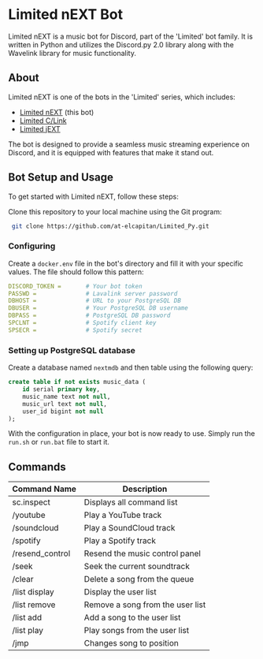 # Limited nEXT Bot

Limited nEXT is a music bot for Discord, part of the 'Limited' bot family. It is written in Python and utilizes the Discord.py 2.0 library along with the Wavelink library for music functionality.

## About

Limited nEXT is one of the bots in the 'Limited' series, which includes:

- [Limited nEXT](https://github.com/at-elcapitan/Limited_Py) (this bot)
- [Limited C/Link](https://github.com/at-elcapitan/Limited-C_Link)
- [Limited jEXT](https://github.com/at-elcapitan/AT-Limited_jEXT)

The bot is designed to provide a seamless music streaming experience on Discord, and it is equipped with features that make it stand out.


## Bot Setup and Usage

To get started with Limited nEXT, follow these steps:

Clone this repository to your local machine using the Git program:

```sh
 git clone https://github.com/at-elcapitan/Limited_Py.git
```


### Configuring

Create a `docker.env` file in the bot's directory and fill it with your specific values. The file should follow this pattern:

```yaml
DISCORD_TOKEN =       # Your bot token
PASSWD =              # Lavalink server password
DBHOST =              # URL to your PostgreSQL DB
DBUSER =              # Your PostgreSQL DB username
DBPASS =              # PostgreSQL DB password
SPCLNT =              # Spotify client key
SPSECR =              # Spotify secret
```


### Setting up PostgreSQL database

Create a database named `nextmdb` and then table using the following query:

```sql
create table if not exists music_data (
	id serial primary key,
	music_name text not null,
	music_url text not null,
	user_id bigint not null
);
```

With the configuration in place, your bot is now ready to use. Simply run the `run.sh` or `run.bat` file to start it.


## Commands

| Command Name      | Description                                        |
| ----------------- | -------------------------------------------------- |
| sc.inspect        | Displays all command list                          |
| /youtube          | Play a YouTube track                               |
| /soundcloud       | Play a SoundCloud track                            |
| /spotify          | Play a Spotify track                               |
| /resend_control   | Resend the music control panel                     |
| /seek             | Seek the current soundtrack                        |
| /clear            | Delete a song from the queue                       |
| /list display     | Display the user list                              |
| /list remove      | Remove a song from the user list                   |
| /list add         | Add a song to the user list                        |
| /list play        | Play songs from the user list                      |
| /jmp              | Changes song to position                           |
